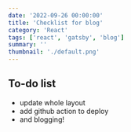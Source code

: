 ```yaml
---
date: '2022-09-26 00:00:00'
title: 'Checklist for blog'
category: 'React'
tags: ['react', 'gatsby', 'blog']
summary: ''
thumbnail: './default.png'
---
```


## To-do list
- update whole layout
- add github action to deploy
- and blogging!